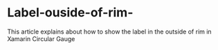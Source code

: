 # Label-ouside-of-rim-
This article explains about how to show the label in the outside of rim in Xamarin Circular Gauge
